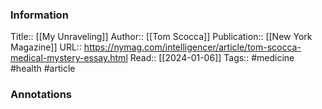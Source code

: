 
### Information
Title:: [[My Unraveling]]
Author:: [[Tom Scocca]]
Publication:: [[New York Magazine]]
URL:: https://nymag.com/intelligencer/article/tom-scocca-medical-mystery-essay.html
Read:: [[2024-01-06]]
Tags:: #medicine #health
#article

### Annotations
